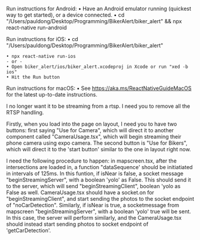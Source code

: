   Run instructions for Android:
    • Have an Android emulator running (quickest way to get started), or a device connected.
    • cd "/Users/pauldong/Desktop/Programming/BikerAlert/biker_alert" && npx react-native run-android
  
  Run instructions for iOS:
    • cd "/Users/pauldong/Desktop/Programming/BikerAlert/biker_alert"
    
    • npx react-native run-ios
    - or -
    • Open biker_alert/ios/biker_alert.xcodeproj in Xcode or run "xed -b ios"
    • Hit the Run button
    
  Run instructions for macOS:
    • See https://aka.ms/ReactNativeGuideMacOS for the latest up-to-date instructions.




I no longer want it to be streaming from a rtsp. I need you to remove all the RTSP handling.

Firstly, when you load into the page on layout, I need you to have two buttons: first saying "Use for Camera", which will direct it to another component called "CameraUsage.tsx", which will begin streaming their phone camera using expo camera. The second button is "Use for Bikers", which will direct it to the 'start button' similar to the one in layout right now.

I need the following procedure to happen: in mapscreen.tsx, after the intersections are loaded in, a function "dataSequence' should be initiatiated in intervals of 125ms. In this funtion, if isNear is false, a socket message "beginStreamingServer", with a boolean 'yolo' as False. This should send it to the server, which will send "beginStreamingClient", boolean 'yolo as False as well. CameraUsage.tsx should have a socket.on for "beginStreamingClient", and start sending the photos to the socket endpoint of "noCarDetection". Similarly, if isNear is true, a socketmessage from mapscreen "beginStreamingServer", with a boolean 'yolo' true will be sent. In this case, the server will perform similarly, and the CameraUsage.tsx should instead start sending photos to socket endpoint of 'getCarDetection'. 